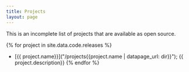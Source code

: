 ```yaml
---
title: Projects
layout: page
---
```


<div class="usa-layout-docs-main_content" markdown="1">

This is an incomplete list of projects that are available as open source.

{% for project in site.data.code.releases %}
* [{{ project.name}}]("/projects{{project.name | datapage_url: dir}}"); {{ project.description}} 
{% endfor %}
</div>
